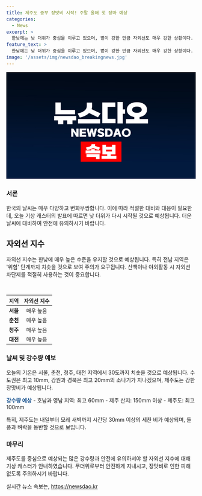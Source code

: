 ```yaml
---
title: 제주도 중부 장맛비 시작! 주말 올해 첫 장마 예상
categories:
  - News
excerpt: >
  한낮에는 낮 더위가 중심을 이루고 있으며, 볕이 강한 만큼 자외선도 매우 강한 상황이다. 전국 대다수 지역의 자외선 수준은 매우 높음이며, 전남 지역은 위험 수준까지 치솟았다. 기온은 서울, 춘천, 청주, 대전이 30도까지 치솟으며, 강수량은 호남과 영남에 최고 60mm, 제주 산지에 150mm 이상으로 예상된다. 특히 제주도는 강한 장마와 벼락으로 인해 대비가 필요한 상황이다.
feature_text: >
  한낮에는 낮 더위가 중심을 이루고 있으며, 볕이 강한 만큼 자외선도 매우 강한 상황이다. 전국 대다수 지역의 자외선 수준은 매우 높음이며, 전남 지역은 위험 수준까지 치솟았다. 기온은 서울, 춘천, 청주, 대전이 30도까지 치솟으며, 강수량은 호남과 영남에 최고 60mm, 제주 산지에 150mm 이상으로 예상된다. 특히 제주도는 강한 장마와 벼락으로 인해 대비가 필요한 상황이다.
image: '/assets/img/newsdao_breakingnews.jpg'
---
```


<p><img src="/assets/img/newsdao_breakingnews.jpg" alt="koreaapp 속보" /></p>

<h3>서론</h3>

<p>한국의 날씨는 매우 다양하고 변화무쌍합니다. 이에 따라 적절한 대비와 대응이 필요한데, 오늘 기상 캐스터의 발표에 따르면 낮 더위가 다시 시작될 것으로 예상됩니다. 더운 날씨에 대비하여 안전에 유의하시기 바랍니다. </p>

<h2 data-ke-size="size26">자외선 지수</h2>

<p>자외선 지수는 한낮에 매우 높은 수준을 유지할 것으로 예상됩니다. 특히 전남 지역은 '위험' 단계까지 치솟을 것으로 보여 주의가 요구됩니다. 산책이나 야외활동 시 자외선 차단제를 적절히 사용하는 것이 중요합니다. </p>

<p data-ke-size="size16">&nbsp;</p>

<table>
  <thead>
    <tr>
      <th style="text-align: center;">지역</th>
      <th style="text-align: center;">자외선 지수</th>
    </tr>
  </thead>
  <tbody>
    <tr>
      <td style="text-align: center;"><b>서울</b></td>
      <td style="text-align: center;">매우 높음</td>
    </tr>
    <tr>
      <td style="text-align: center;"><b>춘천</b></td>
      <td style="text-align: center;">매우 높음</td>
    </tr>
    <tr>
      <td style="text-align: center;"><b>청주</b></td>
      <td style="text-align: center;">매우 높음</td>
    </tr>
    <tr>
      <td style="text-align: center;"><b>대전</b></td>
      <td style="text-align: center;">매우 높음</td>
    </tr>
  </tbody>
</table>

<h3>날씨 및 강수량 예보</h3>

<p>오늘의 기온은 서울, 춘천, 청주, 대전 지역에서 30도까지 치솟을 것으로 예상됩니다. 수도권은 최고 10mm, 강원과 경북은 최고 20mm의 소나기가 지나겠으며, 제주도는 강한 장맛비가 예상됩니다. </p>

<p><b><span style="color: #1a5490;">강수량 예상</span></b>
- 호남과 영남 지역: 최고 60mm
- 제주 산지: 150mm 이상
- 제주도: 최고 100mm</p>

<p>특히, 제주도는 내일부터 모레 새벽까지 시간당 30mm 이상의 세찬 비가 예상되며, 돌풍과 벼락을 동반할 것으로 보입니다. </p>

<h3>마무리</h3>

<p>제주도를 중심으로 예상되는 많은 강수량과 안전에 유의하셔야 할 자외선 지수에 대해 기상 캐스터가 안내하였습니다. 무더위로부터 안전하게 지내시고, 장맛비로 인한 피해 없도록 주의하시기 바랍니다.</p>
실시간 뉴스 속보는, <a href="https://newsdao.kr" rel="dofollow">https://newsdao.kr</a>


